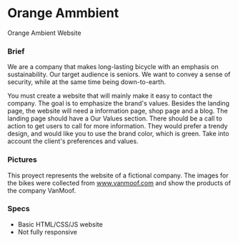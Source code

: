 # Orange Ammbient
Orange Ambient Website

### Brief
We are a company that makes long-lasting bicycle with an emphasis on sustainability.
Our target audience is seniors. We want to convey a sense of security, while at the
same time being down-to-earth.

You must create a website that will mainly make it easy to contact the company.
The goal is to emphasize the brand's values. Besides the landing page, the 
website will need a information page, shop page and a blog. The landing page 
should have a Our Values section. There should be a call to action to get users
to call for more information. They would prefer a trendy design, and would like 
you to use the brand color, which is green. Take into account the client's
preferences and values.

### Pictures
This proyect represents the website of a fictional company.
The images for the bikes were collected from www.vanmoof.com
and show the products of the company VanMoof.

### Specs
- Basic HTML/CSS/JS website
- Not fully responsive
